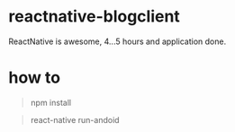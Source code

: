 # reactnative-blogclient
ReactNative is awesome, 4...5 hours and application done.

# how to
 > npm install
 
 > react-native run-andoid

